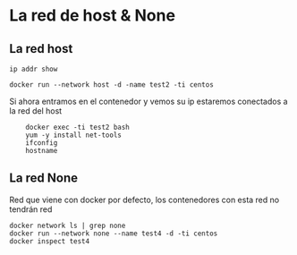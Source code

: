 # La red de host & None

## La red host

```
ip addr show

docker run --network host -d -name test2 -ti centos
```

Si ahora entramos en el contenedor y vemos su ip estaremos conectados a la red del host

```
    docker exec -ti test2 bash
    yum -y install net-tools
    ifconfig
    hostname
```

## La red None

Red que viene con docker por defecto, los contenedores con esta red no tendrán red

```
docker network ls | grep none
docker run --network none --name test4 -d -ti centos
docker inspect test4
```
